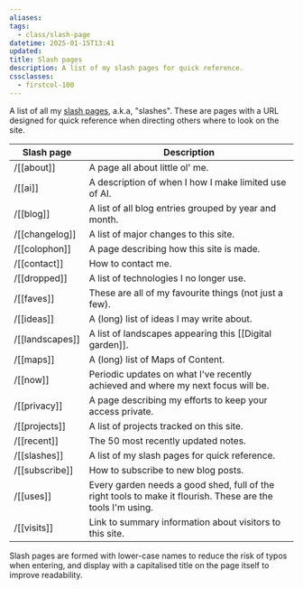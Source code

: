 ```yaml
---
aliases: 
tags:
  - class/slash-page
datetime: 2025-01-15T13:41
updated: 
title: Slash pages
description: A list of my slash pages for quick reference.
cssclasses:
  - firstcol-100
---
```

A list of all my [slash pages](https://slashpages.net/), a.k.a, "slashes". These are pages with a URL designed for quick reference when directing others where to look on the site.

<!-- QueryToSerialize: table without id "/"+file.link as "Slash page", description as Description from #class/slash-page where draft = false or draft = null sort file.name -->
<!-- SerializedQuery: table without id "/"+file.link as "Slash page", description as Description from #class/slash-page where draft = false or draft = null sort file.name -->

| Slash page                            | Description                                                                                                 |
| ------------------------------------- | ----------------------------------------------------------------------------------------------------------- |
| /[[about]]           | A page all about little ol' me.                                                                             |
| /[[ai]]                 | A description of when I how I make limited use of AI.                                                       |
| /[[blog]]             | A list of all blog entries grouped by year and month.                                                       |
| /[[changelog]]   | A list of major changes to this site.                                                                       |
| /[[colophon]]     | A page describing how this site is made.                                                                    |
| /[[contact]]       | How to contact me.                                                                                          |
| /[[dropped]]       | A list of technologies I no longer use.                                                                     |
| /[[faves]]           | These are all of my favourite things (not just a few).                                                      |
| /[[ideas]]           | A (long) list of ideas I may write about.                                                                   |
| /[[landscapes]] | A list of landscapes appearing this [[Digital garden]].                                                     |
| /[[maps]]             | A (long) list of Maps of Content.                                                                           |
| /[[now]]               | Periodic updates on what I've recently achieved and where my next focus will be.                            |
| /[[privacy]]       | A page describing my efforts to keep your access private.                                                   |
| /[[projects]]     | A list of projects tracked on this site.                                                                    |
| /[[recent]]         | The 50 most recently updated notes.                                                                         |
| /[[slashes]]       | A list of my slash pages for quick reference.                                                               |
| /[[subscribe]]   | How to subscribe to new blog posts.                                                                         |
| /[[uses]]             | Every garden needs a good shed, full of the right tools to make it flourish. These are the tools I'm using. |
| /[[visits]]         | Link to summary information about visitors to this site.                                                    |
<!-- SerializedQuery END -->

Slash pages are formed with lower-case names to reduce the risk of typos when entering, and display with a capitalised title on the page itself to improve readability.